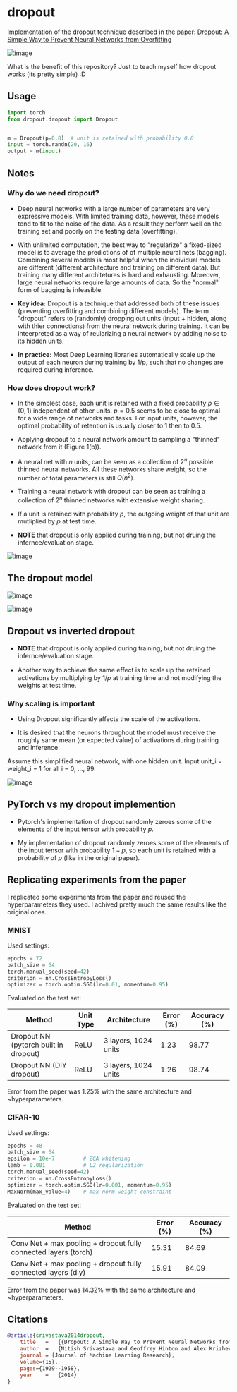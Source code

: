 # dropout
Implementation of the dropout technique described in the paper: [Dropout: A Simple Way to Prevent Neural Networks from Overfitting](https://jmlr.org/papers/volume15/srivastava14a/srivastava14a.pdf)

![image](/res/figure_1.png)

What is the benefit of this repository? Just to teach myself how dropout works
(its pretty simple) :D

## Usage

```python
import torch
from dropout.dropout import Dropout


m = Dropout(p=0.8)  # unit is retained with probability 0.8
input = torch.randn(20, 16)
output = m(input)
```


## Notes

### Why do we need dropout?

* Deep neural networks with a large number of parameters are very expressive models. With limited training data, however, these models tend to fit to the noise of the data. As a result they perform well on the training set and poorly on the testing data (overfitting).

* With unlimited computation, the best way to "regularize" a fixed-sized model is to average the predictions of of multiple neural nets (bagging). Combining several models is most helpful when the individual models are different (different architecture and training on different data). But training many different architetures is hard and exhausting. Moreover, large neural networks require large amounts of data. So the "normal" form of bagging is infeasible.

* **Key idea:** Dropout is a technique that addressed both of these issues (preventing overfitting and combining different models). The term "dropout" refers to (randomly) dropping out units (input + hidden, along with thier connections) from the neural network during training.
It can be inteerpreted as a way of reularizing a neural network by adding noise to its hidden units.

* **In practice:** Most Deep Learning libraries automatically scale up the output of each
neuron during training by 1/p, such that no changes are required during inference.

### How does dropout work?

* In the simplest case, each unit is retained with a fixed probability $p \in (0, 1)$ independent of other units. $p=0.5$ seems to be close to optimal for a wide range of networks and tasks. For input units, however, the optimal probability of retention is usually closer to 1 then to 0.5.

* Applying dropout to a neural network amount to sampling a "thinned" network from it (Figure 1(b)).

* A neural net with $n$ units, can be seen as a collection of $2^n$ possible thinned neural networks. All these networks share weight, so the number of total parameters is still $O(n^2)$.

* Training a neural network with dropout can be seen as training a collection of $2^n$ thinned networks with extensive weight sharing.

* If a unit is retained with probability $p$, the outgoing weight of that unit are mutliplied by $p$ at test time.

* **NOTE** that dropout is only applied during training, but not druing the infernce/evaluation stage.

![image](/res/figure_2.png)

## The dropout model

![image](/res/dropout_model.png)

![image](/res/dropout_model_2.png)

## Dropout vs inverted dropout

* **NOTE** that dropout is only applied during training, but not druing the infernce/evaluation stage.

* Another way to achieve the same eﬀect is to scale up the retained activations by multiplying
by $1/p$ at training time and not modifying the weights at test time.


### Why scaling is important

* Using Dropout significantly affects the scale of the activations.

*  It is desired that the neurons throughout the model must receive the roughly same mean (or expected value) of activations during training and inference.

Assume this simplified neural network, with one hidden unit. Input unit_i = weight_i = 1 for all i = 0, ..., 99.

![image](/res/dropout_pen_and_paper.png)


## PyTorch vs my dropout implemention

* Pytorch's implementation of dropout randomly zeroes some of the elements of the input tensor with probability $p$.

* My implementation of dropout randomly zeroes some of the elements of the input tensor with probability $1 - p$, so each unit is retained with a probability of $p$ (like in the original paper).

## Replicating experiments from the paper
I replicated some experiments from the paper and reused the hyperparameters they used. I achived pretty much the same results like the original ones.

### MNIST

Used settings:

```python
epochs = 72 
batch_size = 64
torch.manual_seed(seed=42)
criterion = nn.CrossEntropyLoss()
optimizer = torch.optim.SGD(lr=0.01, momentum=0.95)
```

Evaluated on the test set:

| Method | Unit Type | Architecture | Error (%) | Accuracy (%) |
| ------------------------------------- | --------- | ------------ | ---- |------ |
| Dropout NN (pytorch built in dropout) | ReLU | 3 layers, 1024 units | 1.23 | 98.77 |
| Dropout NN (DIY dropout) | ReLU | 3 layers, 1024 units | 1.26 | 98.74 |

Error from the paper was $1.25$% with the same architecture and ~hyperparameters.


### CIFAR-10

Used settings:
```python
epochs = 48 
batch_size = 64
epsilon = 10e-7         # ZCA whitening
lamb = 0.001            # L2 regularization
torch.manual_seed(seed=42)
criterion = nn.CrossEntropyLoss()
optimizer = torch.optim.SGD(lr=0.001, momentum=0.95)
MaxNorm(max_value=4)    # max-norm weight constraint
```

Evaluated on the test set:

| Method | Error (%) |  Accuracy (%) |
| ------- | -------- | ------------- | 
| Conv Net + max pooling + dropout fully connected layers (torch) | 15.31 |  84.69 |
| Conv Net + max pooling + dropout fully connected layers (diy) | 15.91  |  84.09 |

Error from the paper was $14.32$% with the same architecture and ~hyperparameters.

## Citations

```bibtex
@article{srivastava2014dropout,
    title   =   {{Dropout: A Simple Way to Prevent Neural Networks from Overfitting}},
    author  =   {Nitish Srivastava and Geoffrey Hinton and Alex Krizhevsky and Ilya Sutskever and Ruslan Salakhutdinov},
    journal = {Journal of Machine Learning Research},
    volume={15},
    pages={1929--1958},
    year    =   {2014}
}
```